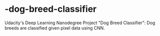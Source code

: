 # -dog-breed-classifier
Udacity's Deep Learning Nanodegree Project "Dog Breed Classifier": Dog breeds are classified given pixel data using CNN.
